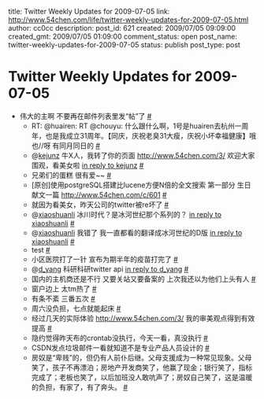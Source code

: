 title: Twitter Weekly Updates for 2009-07-05
link: http://www.54chen.com/life/twitter-weekly-updates-for-2009-07-05.html
author: cc0cc
description: 
post_id: 621
created: 2009/07/05 09:09:00
created_gmt: 2009/07/05 01:09:00
comment_status: open
post_name: twitter-weekly-updates-for-2009-07-05
status: publish
post_type: post

# Twitter Weekly Updates for 2009-07-05

* 伟大的主啊 不要再在邮件列表里发“帖”了 [#](http://twitter.com/54chen/statuses/2385645248)
  * RT: @huairen: RT @chouyu: 什么跟什么啊，1号是huairen去杭州一周年，也是我成立31周年。【同庆，庆祝老臭31大瘦，庆祝小坏幸福健康】哦也//呀 有同月同日的 [#](http://twitter.com/54chen/statuses/2401687250)
  * @[kejunz](http://twitter.com/kejunz) 牛X人，我转了你的页面 <http://www.54chen.com/3/> 欢迎大家围观，看美女啦 [in reply to kejunz](http://twitter.com/kejunz/statuses/2402204869) [#](http://twitter.com/54chen/statuses/2413871668)
  * 兄弟们的蛋糕 很有爱~~ [#](http://twitter.com/54chen/statuses/2417981934)
  * [原创]使用postgreSQL搭建比lucene方便N倍的全文搜索 第一部分 生日献文一篇 <http://www.54chen.com/c/601> [#](http://twitter.com/54chen/statuses/2418461199)
  * 就因为看美女，昨天公司的twitter被re坏了 [#](http://twitter.com/54chen/statuses/2430049700)
  * @[xiaoshuanli](http://twitter.com/xiaoshuanli) 冰川时代？是冰河世纪那个系列的？ [in reply to xiaoshuanli](http://twitter.com/xiaoshuanli/statuses/2430370985) [#](http://twitter.com/54chen/statuses/2430482973)
  * @[xiaoshuanli](http://twitter.com/xiaoshuanli) 我错了 我一直都看的翻译成冰河世纪的D版 [in reply to xiaoshuanli](http://twitter.com/xiaoshuanli/statuses/2430370985) [#](http://twitter.com/54chen/statuses/2430499413)
  * test [#](http://twitter.com/54chen/statuses/2446244333)
  * 小区医院打了一针 宣布为期半年的疫苗打完了 [#](http://twitter.com/54chen/statuses/2447485185)
  * @[d_yang](http://twitter.com/d_yang) 科研科研twitter api [in reply to d_yang](http://twitter.com/d_yang/statuses/2448086713) [#](http://twitter.com/54chen/statuses/2448104959)
  * 国内的主机商还是不行 又要关站又要备案的 上次我还以为他们上头有人 [#](http://twitter.com/54chen/statuses/2448667813)
  * 窗户边上 太tm热了 [#](http://twitter.com/54chen/statuses/2451320178)
  * 有条不紊 三番五次 [#](http://twitter.com/54chen/statuses/2452301609)
  * 周六没负担，七点就能起床 [#](http://twitter.com/54chen/statuses/2461755352)
  * 经过几天的实际体验 <http://www.54chen.com/3/> 我的审美观点得到有效提高 [#](http://twitter.com/54chen/statuses/2461819699)
  * 隐约觉得昨天布的crontab没执行，今天一看，真没执行 [#](http://twitter.com/54chen/statuses/2462474245)
  * CSDN发点垃圾邮件一看就知道不是专业产品人员设计的 [#](http://twitter.com/54chen/statuses/2465738268)
  * 房奴是“卑贱”的，但仍有人前仆后继。父母支援成为一种常见现象。父母笑了，孩子不再漂泊；房地产开发商笑了，他赢了现金；银行笑了，指标完成了；老板也笑了，以后加班没人敢吭声了；房奴自己笑了，这是温暖的负担，有家了，有了奔头。 [#](http://twitter.com/54chen/statuses/2465816382)